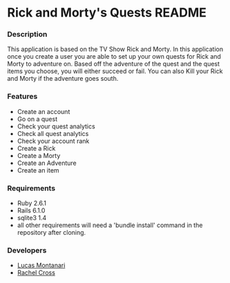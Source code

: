 # Rick and Morty's Quests README

### Description
This application is based on the TV Show Rick and Morty. In this application once you create a user you are able to 
set up your own quests for Rick and Morty to adventure on. Based off the adventure of the quest and the quest items 
you choose, you will either succeed or fail. You can also Kill your Rick and Morty if the adventure goes south.

### Features
* Create an account
* Go on a quest
* Check your quest analytics
* Check all quest analytics
* Check your account rank
* Create a Rick
* Create a Morty
* Create an Adventure
* Create an item

### Requirements
* Ruby 2.6.1
* Rails 6.1.0
* sqlite3 1.4
* all other requirements will need a 'bundle install' command in the repository after cloning.

### Developers
* [Lucas Montanari](https://github.com/Lmontanari20)
* [Rachel Cross](https://github.com/racross1)
